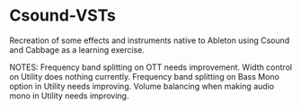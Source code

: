 # Csound-VSTs
Recreation of some effects and instruments native to Ableton using Csound and Cabbage as a learning exercise.

NOTES:
Frequency band splitting on OTT needs improvement.
Width control on Utility does nothing currently.
Frequency band splitting on Bass Mono option in Utility needs improving.
Volume balancing when making audio mono in Utility needs improving.
